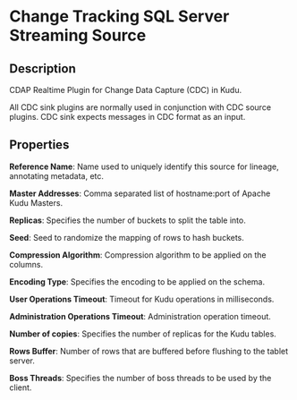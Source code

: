 # Change Tracking SQL Server Streaming Source

Description
-----------
CDAP Realtime Plugin for Change Data Capture (CDC) in Kudu.

All CDC sink plugins are normally used in conjunction with CDC source plugins. 
CDC sink expects messages in CDC format as an input.  

Properties
----------
**Reference Name**: Name used to uniquely identify this source for lineage, annotating metadata, etc.

**Master Addresses**: Comma separated list of hostname:port of Apache Kudu Masters.

**Replicas**: Specifies the number of buckets to split the table into.

**Seed**: Seed to randomize the mapping of rows to hash buckets.

**Compression Algorithm**: Compression algorithm to be applied on the columns.

**Encoding Type**: Specifies the encoding to be applied on the schema.

**User Operations Timeout**: Timeout for Kudu operations in milliseconds.

**Administration Operations Timeout**: Administration operation timeout.

**Number of copies**: Specifies the number of replicas for the Kudu tables.

**Rows Buffer**: Number of rows that are buffered before flushing to the tablet server.

**Boss Threads**: Specifies the number of boss threads to be used by the client.